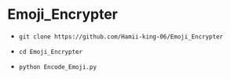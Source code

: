 # Emoji_Encrypter


- `git clone https://github.com/Hamii-king-06/Emoji_Encrypter`

- `cd Emoji_Encrypter`

- `python Encode_Emoji.py`
